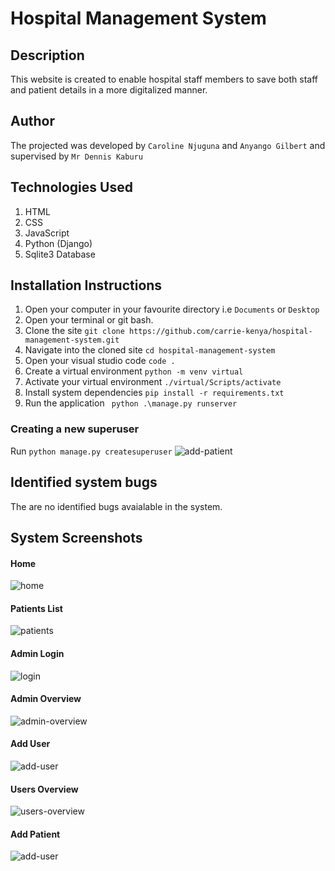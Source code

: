 # Hospital Management System

## Description
This website is created to enable hospital staff members to save both staff and patient details in a more digitalized manner.

## Author
The projected was developed by
```Caroline Njuguna``` and ```Anyango Gilbert``` and supervised by ```Mr Dennis Kaburu```

## Technologies Used
1. HTML
2. CSS
3. JavaScript
4. Python (Django)
5. Sqlite3 Database


## Installation Instructions
1. Open your computer in your favourite directory i.e ```Documents``` or ```Desktop```
2. Open your terminal or git bash.
3. Clone the site
```git clone https://github.com/carrie-kenya/hospital-management-system.git```
4. Navigate into the cloned site ```cd hospital-management-system```
5. Open your visual studio code ```code .```
6. Create a virtual environment ```python -m venv virtual```
7. Activate your virtual environment
```./virtual/Scripts/activate```
8. Install system dependencies
```pip install -r requirements.txt```
9. Run the application
``` python .\manage.py runserver```

### Creating a new superuser
Run ```python manage.py createsuperuser```
![add-patient](https://user-images.githubusercontent.com/114252026/200742291-afd47f6d-a559-4dc1-b10d-41300c40a51b.png)


## Identified system bugs
The are no identified bugs avaialable in the system.

## System Screenshots
#### Home 
![home](https://user-images.githubusercontent.com/114252026/200177837-a55b4e8d-1534-4a77-b035-70389412e971.png)

#### Patients List
![patients](https://user-images.githubusercontent.com/114252026/200177979-ec8168bc-7760-412b-b21a-b69175cb047a.png)

#### Admin Login
![login](https://user-images.githubusercontent.com/114252026/200177881-44a49ce6-da01-4d4b-80c1-b119cc6c9573.png)

#### Admin Overview
![admin-overview](https://user-images.githubusercontent.com/114252026/200178041-ff0f52ff-c435-461c-8c37-c37fe470ec78.png)

#### Add User
![add-user](https://user-images.githubusercontent.com/114252026/200177926-e5e13716-2bac-4e10-bdf2-311d7d3b6cea.png)

#### Users Overview 
![users-overview](https://user-images.githubusercontent.com/114252026/200177956-c38418fb-bc33-491f-987b-9e7af03b6ec7.png)

#### Add Patient
![add-user](https://user-images.githubusercontent.com/114252026/200178027-2b6918a7-f2ce-40f2-9585-8cc4c0cafa0c.png)


